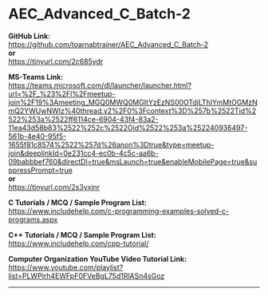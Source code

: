 # AEC_Advanced_C_Batch-2

**GitHub Link:**<br>
https://github.com/toarnabtrainer/AEC_Advanced_C_Batch-2 <br>
**or**<br>
https://tinyurl.com/2c685ydr

**MS-Teams Link:** <br>
https://teams.microsoft.com/dl/launcher/launcher.html?url=%2F_%23%2Fl%2Fmeetup-join%2F19%3Ameeting_MGQ0MWQ0MGItYzEzNS00OTdjLThlYmMtOGMzNmQ2YWUwNWIz%40thread.v2%2F0%3Fcontext%3D%257b%2522Tid%2522%253a%2522ff6114ce-6904-43f4-83a2-11ea43d58b83%2522%252c%2522Oid%2522%253a%252240936497-561b-4e40-95f5-1655f81c8574%2522%257d%26anon%3Dtrue&type=meetup-join&deeplinkId=0e231cc4-ec0b-4c5c-aa6b-09babbbef760&directDl=true&msLaunch=true&enableMobilePage=true&suppressPrompt=true
<br> **or** <br>
https://tinyurl.com/2s3yxjnr

**C Tutorials / MCQ / Sample Program List:** <br>
https://www.includehelp.com/c-programming-examples-solved-c-programs.aspx

**C++ Tutorials / MCQ / Sample Program List:** <br>
https://www.includehelp.com/cpp-tutorial/

**Computer Organization YouTube Video Tutorial Link:**<br>
https://www.youtube.com/playlist?list=PLWPirh4EWFpF0FVeBgL75d1RlASn4sGoz

<hr>
